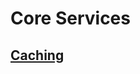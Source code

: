 # Core Services

## [Caching](https://docs.alluxio.io/os/user/stable/en/core-services/Caching.html)
